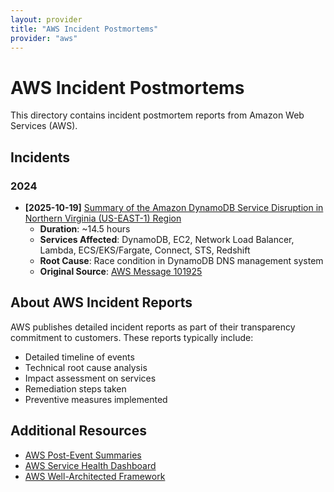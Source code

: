 ```yaml
---
layout: provider
title: "AWS Incident Postmortems"
provider: "aws"
---
```


# AWS Incident Postmortems

This directory contains incident postmortem reports from Amazon Web Services (AWS).

## Incidents

### 2024

- **[2025-10-19]** [Summary of the Amazon DynamoDB Service Disruption in Northern Virginia (US-EAST-1) Region](2025-10-19-dynamodb-us-east-1-disruption.md)
  - **Duration**: ~14.5 hours
  - **Services Affected**: DynamoDB, EC2, Network Load Balancer, Lambda, ECS/EKS/Fargate, Connect, STS, Redshift
  - **Root Cause**: Race condition in DynamoDB DNS management system
  - **Original Source**: [AWS Message 101925](https://aws.amazon.com/message/101925/)

## About AWS Incident Reports

AWS publishes detailed incident reports as part of their transparency commitment to customers. These reports typically include:

- Detailed timeline of events
- Technical root cause analysis
- Impact assessment on services
- Remediation steps taken
- Preventive measures implemented

## Additional Resources

- [AWS Post-Event Summaries](https://aws.amazon.com/premiumsupport/technology/pes/)
- [AWS Service Health Dashboard](https://status.aws.amazon.com/)
- [AWS Well-Architected Framework](https://aws.amazon.com/architecture/well-architected/)
